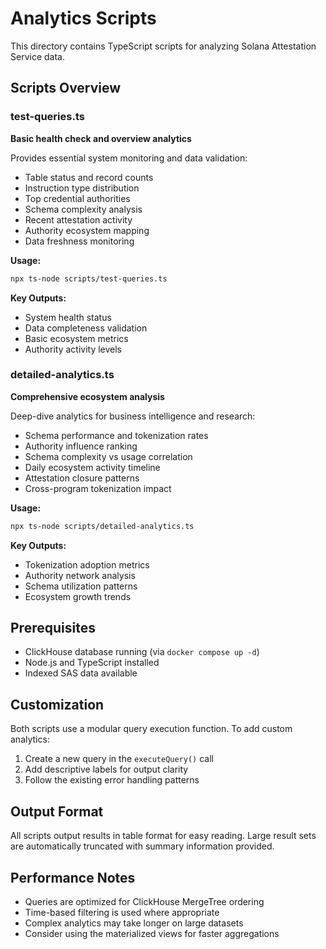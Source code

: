 # Analytics Scripts

This directory contains TypeScript scripts for analyzing Solana Attestation Service data.

## Scripts Overview

### test-queries.ts
**Basic health check and overview analytics**

Provides essential system monitoring and data validation:
- Table status and record counts
- Instruction type distribution
- Top credential authorities
- Schema complexity analysis
- Recent attestation activity
- Authority ecosystem mapping
- Data freshness monitoring

**Usage:**
```bash
npx ts-node scripts/test-queries.ts
```

**Key Outputs:**
- System health status
- Data completeness validation
- Basic ecosystem metrics
- Authority activity levels

### detailed-analytics.ts
**Comprehensive ecosystem analysis**

Deep-dive analytics for business intelligence and research:
- Schema performance and tokenization rates
- Authority influence ranking
- Schema complexity vs usage correlation
- Daily ecosystem activity timeline
- Attestation closure patterns
- Cross-program tokenization impact

**Usage:**
```bash
npx ts-node scripts/detailed-analytics.ts
```

**Key Outputs:**
- Tokenization adoption metrics
- Authority network analysis
- Schema utilization patterns
- Ecosystem growth trends

## Prerequisites

- ClickHouse database running (via `docker compose up -d`)
- Node.js and TypeScript installed
- Indexed SAS data available

## Customization

Both scripts use a modular query execution function. To add custom analytics:

1. Create a new query in the `executeQuery()` call
2. Add descriptive labels for output clarity
3. Follow the existing error handling patterns

## Output Format

All scripts output results in table format for easy reading. Large result sets are automatically truncated with summary information provided.

## Performance Notes

- Queries are optimized for ClickHouse MergeTree ordering
- Time-based filtering is used where appropriate
- Complex analytics may take longer on large datasets
- Consider using the materialized views for faster aggregations
